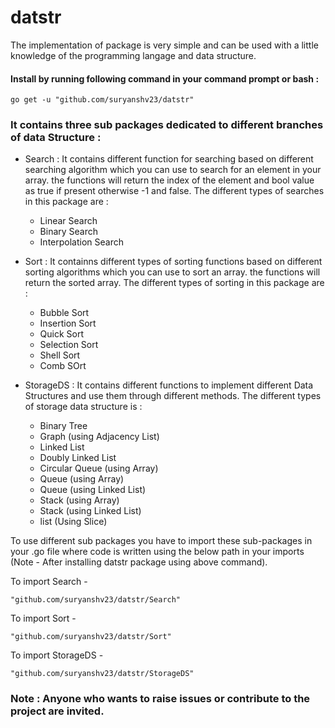 # datstr
The implementation of package is very simple and can be used with a little knowledge of the programming langage and data structure.

#### Install by running following command in your command prompt or bash :
    go get -u "github.com/suryanshv23/datstr" 

### It contains three sub packages dedicated to different branches of data Structure :

- Search : It contains different function for searching based on different searching algorithm which you can use to search for an element in your array. the functions will return the index of the element and bool value as true if present otherwise -1 and false. The different types of searches in this package are :
    
    - Linear Search
    - Binary Search
    - Interpolation Search
    
- Sort : It containns different types of sorting functions based on different sorting algorithms which you can use to sort an array. the functions will return the sorted array. The different types of sorting in this package are :
    
    - Bubble Sort
    - Insertion Sort
    - Quick Sort
    - Selection Sort
    - Shell Sort
    - Comb SOrt
    
- StorageDS : It contains different functions to implement different Data Structures and use them through different methods. The different types of storage data structure is :
    - Binary Tree
    - Graph (using Adjacency List)
    - Linked List
    - Doubly Linked List
    - Circular Queue (using Array)
    - Queue (using Array)
    - Queue (using Linked List)
    - Stack (using Array)
    - Stack (using Linked List)
    - list (Using Slice)
    
To use different sub packages you have to import these sub-packages in your .go file where code is written using the below path in your imports (Note - After installing datstr package using above command).

To import Search -

    "github.com/suryanshv23/datstr/Search"
    
To import Sort - 

    "github.com/suryanshv23/datstr/Sort"
    
To import StorageDS - 

    "github.com/suryanshv23/datstr/StorageDS"
    
### Note : Anyone who wants to raise issues or contribute to the project are invited.
